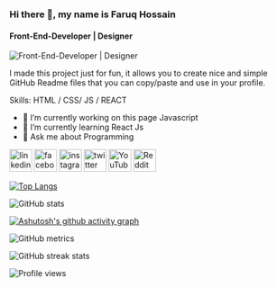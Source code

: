 ### Hi there 👋, my name is Faruq Hossain
#### Front-End-Developer | Designer
![Front-End-Developer | Designer](https://media.licdn.com/dms/image/D5616AQEts2F9GJq53w/profile-displaybackgroundimage-shrink_350_1400/0/1671701972812?e=1680134400&v=beta&t=_8hx4-YozMgXUDq9A1lujzNv_dxJOOHxOAljnMcgPuI)

I made this project just for fun, it allows you to create nice and simple GitHub Readme files that you can copy/paste and use in your profile.

Skills: HTML / CSS/ JS / REACT

- 🔭 I’m currently working on this page Javascript 
- 🌱 I’m currently learning React Js 
- 💬 Ask me about Programming 


[<img src='https://cdn.jsdelivr.net/npm/simple-icons@3.0.1/icons/linkedin.svg' alt='linkedin' height='40'>](https://www.linkedin.com/in/#/)  [<img src='https://cdn.jsdelivr.net/npm/simple-icons@3.0.1/icons/facebook.svg' alt='facebook' height='40'>](https://www.facebook.com/#)  [<img src='https://cdn.jsdelivr.net/npm/simple-icons@3.0.1/icons/instagram.svg' alt='instagram' height='40'>](https://www.instagram.com/#/)  [<img src='https://cdn.jsdelivr.net/npm/simple-icons@3.0.1/icons/twitter.svg' alt='twitter' height='40'>](https://twitter.com/#)  [<img src='https://cdn.jsdelivr.net/npm/simple-icons@3.0.1/icons/youtube.svg' alt='YouTube' height='40'>](https://www.youtube.com/channel/#)  [<img src='https://cdn.jsdelivr.net/npm/simple-icons@3.0.1/icons/reddit.svg' alt='Reddit' height='40'>](https://www.reddit.com/user/#)  

[![Top Langs](https://github-readme-stats.vercel.app/api/top-langs/?username=Faruqdigital)](https://github.com/anuraghazra/github-readme-stats)

![GitHub stats](https://github-readme-stats.vercel.app/api?username=Faruqdigital&show_icons=true)  

[![Ashutosh's github activity graph](https://github-readme-activity-graph.cyclic.app/graph?username=Faruqdigital&bg_color=ffcfe9&color=9e4c98&line=9e4c98&point=403d3d&area=true&hide_border=true)](https://github.com/ashutosh00710/github-readme-activity-graph)

![GitHub metrics](https://metrics.lecoq.io/Faruqdigital)  

![GitHub streak stats](https://streak-stats.demolab.com/?user=Faruqdigital)  

![Profile views](https://gpvc.arturio.dev/Faruqdigital)  
